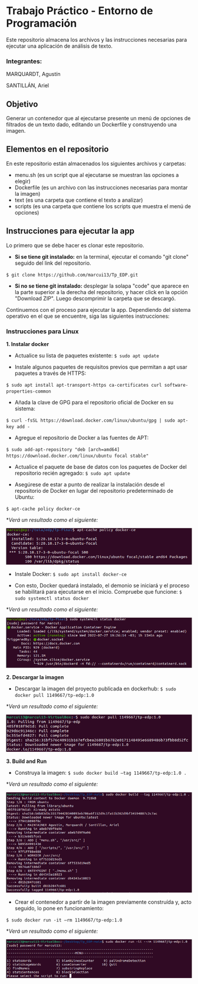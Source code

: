 # Trabajo Práctico - Entorno de Programación



Este repositorio almacena los archivos y las instrucciones necesarias para ejecutar una aplicación de análisis de texto.

### Integrantes:
MARQUARDT, Agustín

SANTILLÁN, Ariel

## Objetivo

Generar un contenedor que al ejecutarse presente un menú de
opciones de filtrados de un texto dado, editando un Dockerfile y construyendo una imagen.

## Elementos en el repositorio

En este repositorio están almacenados los siguientes archivos y carpetas:
- menu.sh (es un script que al ejecutarse se muestran las opciones a elegir)
- Dockerfile (es un archivo con las instrucciones necesarias para montar la imagen)
- text (es una carpeta que contiene el texto a analizar)
- scripts (es una carpeta que contiene los scripts que muestra el menú de opciones)

## Instrucciones para ejecutar la app

Lo primero que se debe hacer es clonar este repositorio.
- **Si se tiene git instalado:** en la terminal, ejecutar el comando "git clone" seguido del link del repositorio.

`$ git clone https://github.com/marcui13/Tp_EDP.git`
- **Si no se tiene git instalado:** desplegar la solapa "code" que aparece en la parte superior a la derecha del repositorio, y hacer click en la opción "Download ZIP". Luego descomprimir la carpeta que se descargó.

Continuemos con el proceso para ejecutar la app. Dependiendo del sistema operativo en el que se encuentre, siga las siguientes instrucciones:

### Instrucciones para Linux

**1. Instalar docker**
- Actualice su lista de paquetes existente:
`$ sudo apt update`

- Instale algunos paquetes de requisitos previos que permitan a apt usar paquetes a través de HTTPS:

`$ sudo apt install apt-transport-https ca-certificates curl software-properties-common`

- Añada la clave de GPG para el repositorio oficial de Docker en su sistema:

`$ curl -fsSL https://download.docker.com/linux/ubuntu/gpg | sudo apt-key add -`

- Agregue el repositorio de Docker a las fuentes de APT:

`$ sudo add-apt-repository "deb [arch=amd64] https://download.docker.com/linux/ubuntu focal stable"`

- Actualice el paquete de base de datos con los paquetes de Docker del repositorio recién agregado:
`$ sudo apt update`

- Asegúrese de estar a punto de realizar la instalación desde el repositorio de Docker en lugar del repositorio predeterminado de Ubuntu:

`$ apt-cache policy docker-ce`

**Verá un resultado como el siguiente:*

<img src="/screens-tp/dockercache.PNG">

- Instale Docker:
`$ sudo apt install docker-ce`

- Con esto, Docker quedará instalado, el demonio se iniciará y el proceso se habilitará para ejecutarse en el inicio. Compruebe que funcione:
`$ sudo systemctl status docker`

**Verá un resultado como el siguiente:*

<img src="/screens-tp/dockerservice.PNG">

**2. Descargar la imagen**

- Descargar la imagen del proyecto publicada en dockerhub:
`$ sudo docker pull 1149667/tp-edp:1.0`

**Verá un resultado como el siguiente:*

<img src="/screens-tp/dockerpullimg.PNG">


**3. Build and Run**

- Construya la imagen:
`$ sudo docker build –tag 1149667/tp-edp:1.0 .`

**Verá un resultado como el siguiente:*

<img src="/screens-tp/dockerbuild.PNG">

- Crear el contenedor a partir de la imagen previamente construída y, acto seguido, lo pone en funcionamiento:

`$ sudo docker run -it –rm 1149667/tp-edp:1.0
`

**Verá un resultado como el siguiente:*

<img src="/screens-tp/dockerrun.PNG">

